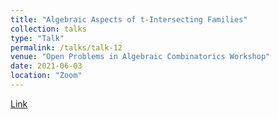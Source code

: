 ```yaml
---
title: "Algebraic Aspects of t-Intersecting Families"
collection: talks
type: "Talk"
permalink: /talks/talk-12
venue: "Open Problems in Algebraic Combinatorics Workshop"
date: 2021-06-03
location: "Zoom"
---
```


[Link](http://www.math.uwaterloo.ca/~cgodsil/quagmire/may21workshop/)
